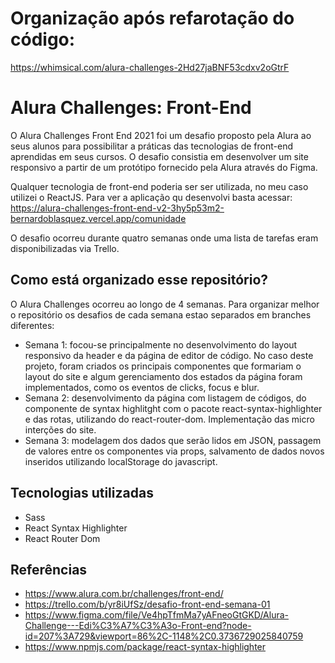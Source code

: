 # Organização após refarotação do código:
https://whimsical.com/alura-challenges-2Hd27jaBNF53cdxv2oGtrF



# Alura Challenges: Front-End
O Alura Challenges Front End 2021 foi um desafio proposto pela Alura ao seus alunos para possibilitar a práticas das tecnologias de front-end aprendidas em seus cursos. O desafio consistia em desenvolver um site responsivo a partir de um protótipo fornecido pela Alura através do Figma. 

Qualquer tecnologia de front-end poderia ser ser utilizada, no meu caso utilizei o ReactJS. Para ver a aplicação qu desenvolvi basta acessar: https://alura-challenges-front-end-v2-3hy5p53m2-bernardoblasquez.vercel.app/comunidade

O desafio ocorreu durante quatro semanas onde uma lista de tarefas eram disponibilizadas via Trello. 


## Como está organizado esse repositório?
O Alura Challenges ocorreu ao longo de 4 semanas. Para organizar melhor o repositório os desafios de cada semana estao separados em branches diferentes:
- Semana 1: focou-se principalmente no desenvolvimento do layout responsivo da header e da página de editor de código. No caso deste projeto, foram criados os principais componentes que formariam o layout do site e algum gerenciamento dos estados da página foram implementados, como os eventos de clicks, focus e blur.
- Semana 2: desenvolvimento da página com listagem de códigos, do componente de syntax highlitght com o pacote react-syntax-highlighter e das rotas, utilizando do react-router-dom. Implementação das micro interções do site.
- Semana 3: modelagem dos dados que serão lidos em JSON, passagem de valores entre os componentes via props, salvamento de dados novos inseridos utilizando localStorage do javascript.

## Tecnologias utilizadas
- Sass
- React Syntax Highlighter
- React Router Dom


## Referências
- https://www.alura.com.br/challenges/front-end/
- https://trello.com/b/yr8iUfSz/desafio-front-end-semana-01
- https://www.figma.com/file/Ve4hpTfmMa7yAFneoGtGKD/Alura-Challenge---Edi%C3%A7%C3%A3o-Front-end?node-id=207%3A729&viewport=86%2C-1148%2C0.3736729025840759
- https://www.npmjs.com/package/react-syntax-highlighter


